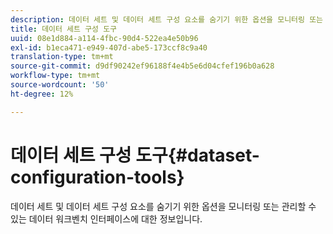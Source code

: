```yaml
---
description: 데이터 세트 및 데이터 세트 구성 요소를 숨기기 위한 옵션을 모니터링 또는 관리할 수 있는 데이터 워크벤치 인터페이스에 대한 정보입니다.
title: 데이터 세트 구성 도구
uuid: 08e1d884-a114-4fbc-90d4-522ea4e50b96
exl-id: b1eca471-e949-407d-abe5-173ccf8c9a40
translation-type: tm+mt
source-git-commit: d9df90242ef96188f4e4b5e6d04cfef196b0a628
workflow-type: tm+mt
source-wordcount: '50'
ht-degree: 12%

---
```


# 데이터 세트 구성 도구{#dataset-configuration-tools}

데이터 세트 및 데이터 세트 구성 요소를 숨기기 위한 옵션을 모니터링 또는 관리할 수 있는 데이터 워크벤치 인터페이스에 대한 정보입니다.
